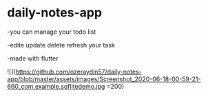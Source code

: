 # daily-notes-app

-you can manage your todo list

-edite update delete refresh your task

-made with flutter


![](https://github.com/ozeraydin57/daily-notes-app/blob/master/assets/images/Screenshot_2020-06-18-00-59-21-660_com.example.sqflitedemo.jpg =200)
